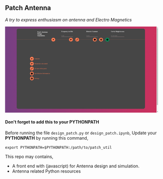 ## Patch Antenna

*A try to express enthusiasm on antenna and Electro Magnetics*

![demo](/resource/anim.gif)  



#### Don't forget to add this to your PYTHONPATH

Before running the file `design_patch.py` or `design_patch.ipynb`, Update your **PYTHONPATH** by running this command,

```text
export PYTHONPATH=$PYTHONPATH:/path/to/patch_util
```

This repo may contains,

- A front end with (javascript) for Antenna design and simulation.
- Antenna related Python resources